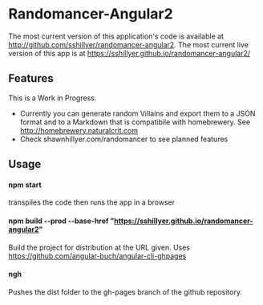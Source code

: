 # Randomancer-Angular2
The most current version of this application's code is available at http://github.com/sshillyer/randomancer-angular2.
The most current live version of this app is at https://sshillyer.github.io/randomancer-angular2/

## Features

This is a Work in Progress. 
* Currently you can generate random Villains and export them to a JSON format and to a Markdown that is compatibile with homebrewery. See http://homebrewery.naturalcrit.com
* Check shawnhillyer.com/randomancer to see planned features

## Usage
#### npm start  
transpiles the code then runs the app in a browser
#### npm build --prod --base-href "https://sshillyer.github.io/randomancer-angular2"
Build the project for distribution at the URL given. Uses https://github.com/angular-buch/angular-cli-ghpages
#### ngh 
Pushes the dist folder to the gh-pages branch of the github repository.